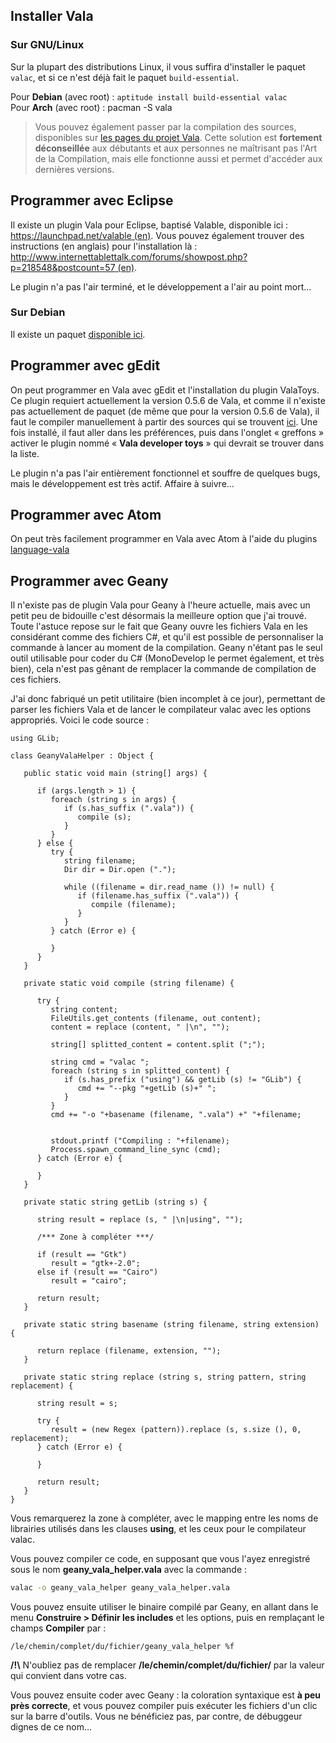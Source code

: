 ## Installer Vala
### Sur GNU/Linux
Sur la plupart des distributions Linux, il vous suffira d'installer le paquet `valac`, et si ce n'est déjà fait le paquet `build-essential`.

Pour **Debian** (avec root) : `aptitude install build-essential valac`      
Pour **Arch** (avec root) : pacman -S vala

> Vous pouvez également passer par la compilation des sources, disponibles sur [les pages du projet Vala](http://live.gnome.org/Vala/Release). Cette solution est **fortement déconseillée** aux débutants et aux personnes ne maîtrisant pas l'Art de la Compilation, mais elle fonctionne aussi et permet d'accéder aux dernières versions.

## Programmer avec Eclipse
Il existe un plugin Vala pour Eclipse, baptisé Valable, disponible ici : [https://launchpad.net/valable (en)](https://launchpad.net/valable). Vous pouvez également trouver des instructions (en anglais) pour l'installation là : [http://www.internettablettalk.com/forums/showpost.php?p=218548&postcount=57 (en)](http://www.internettablettalk.com/forums/showpost.php?p=218548&postcount=57).

Le plugin n'a pas l'air terminé, et le développement a l'air au point mort…

### Sur Debian
Il existe un paquet [disponible ici](http://www.valaide.org/doku.php?id=:fr:start#telechargement).

## Programmer avec gEdit
On peut programmer en Vala avec gEdit et l'installation du plugin ValaToys. Ce plugin requiert actuellement la version 0.5.6 de Vala, et comme il n'existe pas actuellement de paquet (de même que pour la version 0.5.6 de Vala), il faut le compiler manuellement à partir des sources qui se trouvent [ici](http://code.google.com/p/vtg/downloads/list). Une fois installé, il faut aller dans les préférences, puis dans l'onglet « greffons » activer le plugin nommé « **Vala developer toys** » qui devrait se trouver dans la liste.

Le plugin n'a pas l'air entièrement fonctionnel et souffre de quelques bugs, mais le développement est très actif. Affaire à suivre…

## Programmer avec Atom
On peut très facilement programmer en Vala avec Atom à l'aide du plugins [language-vala](https://atom.io/packages/language-vala)

## Programmer avec Geany

Il n'existe pas de plugin Vala pour Geany à l'heure actuelle, mais avec un petit peu de bidouille c'est désormais la meilleure option que j'ai trouvé. Toute l'astuce repose sur le fait que Geany ouvre les fichiers Vala en les considérant comme des fichiers C#, et qu'il est possible de personnaliser la commande à lancer au moment de la compilation. Geany n'étant pas le seul outil utilisable pour coder du C# (MonoDevelop le permet également, et très bien), cela n'est pas gênant de remplacer la commande de compilation de ces fichiers.

J'ai donc fabriqué un petit utilitaire (bien incomplet à ce jour), permettant de parser les fichiers Vala et de lancer le compilateur valac avec les options appropriés. Voici le code source :

```vala
using GLib;

class GeanyValaHelper : Object {

   public static void main (string[] args) {

      if (args.length > 1) {
         foreach (string s in args) {
            if (s.has_suffix (".vala")) {
               compile (s);
            }
         }
      } else {
         try {
            string filename;
            Dir dir = Dir.open (".");

            while ((filename = dir.read_name ()) != null) {
               if (filename.has_suffix (".vala")) {
                  compile (filename);
               }
            }
         } catch (Error e) {

         }
      }
   }

   private static void compile (string filename) {

      try {
         string content;
         FileUtils.get_contents (filename, out content);
         content = replace (content, " |\n", "");

         string[] splitted_content = content.split (";");

         string cmd = "valac ";
         foreach (string s in splitted_content) {
            if (s.has_prefix ("using") && getLib (s) != "GLib") {
               cmd += "--pkg "+getLib (s)+" ";
            }
         }
         cmd += "-o "+basename (filename, ".vala") +" "+filename;


         stdout.printf ("Compiling : "+filename);
         Process.spawn_command_line_sync (cmd);
      } catch (Error e) {

      }
   }

   private static string getLib (string s) {

      string result = replace (s, " |\n|using", "");

      /*** Zone à compléter ***/

      if (result == "Gtk")
         result = "gtk+-2.0";
      else if (result == "Cairo")
         result = "cairo";

      return result;
   }

   private static string basename (string filename, string extension) {

      return replace (filename, extension, "");
   }

   private static string replace (string s, string pattern, string replacement) {

      string result = s;

      try {
         result = (new Regex (pattern)).replace (s, s.size (), 0, replacement);
      } catch (Error e) {

      }

      return result;
   }
}
```

Vous remarquerez la zone à compléter, avec le mapping entre les noms de librairies utilisés dans les clauses **using**, et les ceux pour le compilateur valac.

Vous pouvez compiler ce code, en supposant que vous l'ayez enregistré sous le nom **geany_vala_helper.vala** avec la commande :
```bash
valac -o geany_vala_helper geany_vala_helper.vala
```

Vous pouvez ensuite utiliser le binaire compilé par Geany, en allant dans le menu **Construire > Définir les includes** et les options, puis en remplaçant le champs **Compiler** par :
```
/le/chemin/complet/du/fichier/geany_vala_helper %f
```

**/!\\** N'oubliez pas de remplacer **/le/chemin/complet/du/fichier/** par la valeur qui convient dans votre cas.

Vous pouvez ensuite coder avec Geany : la coloration syntaxique est **à peu près correcte**, et vous pouvez compiler puis exécuter les fichiers d'un clic sur la barre d'outils. Vous ne bénéficiez pas, par contre, de débuggeur dignes de ce nom…
